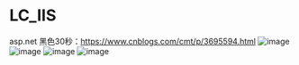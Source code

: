 # LC_IIS
asp.net 黑色30秒：https://www.cnblogs.com/cmt/p/3695594.html
![image](https://user-images.githubusercontent.com/26539681/120951572-bf573380-c77b-11eb-8150-89420e85f58e.png)
![image](https://user-images.githubusercontent.com/26539681/120951581-c4b47e00-c77b-11eb-9b33-50a248a03e53.png)
![image](https://user-images.githubusercontent.com/26539681/120951588-c9793200-c77b-11eb-8150-a6cdf32af9d1.png)
![image](https://user-images.githubusercontent.com/26539681/120951598-cda54f80-c77b-11eb-8e64-626a630cef7c.png)

